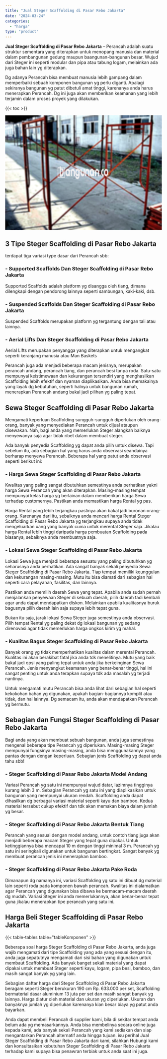 ```yaml
---
title: "Jual Steger Scaffolding di Pasar Rebo Jakarta"
date: "2024-03-24"
categories: 
  - "harga"
type: "product"
---
```


**Jual Steger Scaffolding di Pasar Rebo Jakarta** – Perancah adalah suatu struktur sementara yang diterapkan untuk menopang manusia dan material dalam pembangunan gedung maupun baangunan-bangunan besar. Wujud dari Steger ini seperti modular dan pipa atau tabung logam, melainkan ada juga bahan lain yg diterapkan.

Dg adanya Perancah bisa membuat manusia lebih gampang dalam memperbaiki sebuah komponen bangunan yg perlu diganti. Apalagi sekiranya bangunan yg patut dibetuli amat tinggi, karenanya anda harus menerapkan Perancah. Dg ini juga akan memberikan keamanan yang lebih terjamin dalam proses proyek yang dilakukan.

{{< toc >}}

![Jual Steger Scaffolding di Pasar Rebo Jakarta](/images/sewa-scaffolding-steger-29.png)

## 3 Tipe Steger Scaffolding di Pasar Rebo Jakarta

terdapat tiga variasi type dasar dari Perancah sbb:

### \- Supported Scaffolds Dan Steger Scaffolding di Pasar Rebo Jakarta

Supported Scaffolds adalah platform yg disangga oleh tiang, dimana dilengkapi dengan pendorong lainnya seperti sambungan, kaki-kaki, dsb.

### \- Suspended Scaffolds Dan Steger Scaffolding di Pasar Rebo Jakarta

Suspended Scaffolds merupakan platform yg tergantung dengan tali atau lainnya.

### \- Aerial Lifts Dan Steger Scaffolding di Pasar Rebo Jakarta

Aerial Lifts merupakan penyangga yang diterapkan untuk mengangkat seperti keranjang manusia atau Man Baskets

Perancah juga ada menjadi beberapa macam jenisnya, merupakan perancah andang, perancah tiang, dan perancah besi tanpa roda. Satu-satu mempunyai keistimewaan dan kekurangan tersendiri yang menghasilkan Scaffolding lebih efektif dan nyaman diaplikasikan. Anda bisa memakainya yang layak dg kebutuhan, seperti halnya untuk bangunan rumah, menerapkan Perancah andang bakal jadi pilihan yg paling tepat.

## Sewa Steger Scaffolding di Pasar Rebo Jakarta

Mengamati keperluan Scaffolding sungguh-sungguh diperlukan oleh orang-orang, banyak yang menyediakan Perancah untuk dijual ataupun disewakan. Nah, bagi anda yang memerlukan Steger alangkah baiknya menyewanya saja agar tidak ribet dalam membuat steger.

Ada banyak penyedia Scaffolding yg dapat anda pilih untuk disewa. Tapi sebelum itu, ada sebagian hal yang harus anda observasi seandainya berharap menyewa Perancah. Beberapa hal yang patut anda observasi seperti berikut ini:

### \- Harga Sewa Steger Scaffolding di Pasar Rebo Jakarta

Kwalitas yang paling sangat dibutuhkan semestinya anda perhatikan yakni harga Sewa Perancah yang akan diterapkan. Masing-masing tempat mempunyai kelas harga yg berlainan dalam memberikan harga Sewa terhadap customernya. Pastikan anda memastikan harga Rental yg pas.

Harga Rental yang lebih terjangkau pastinya akan bakal jadi buronan orang-orang. Karenanya dari itu, sebaiknya anda mencari harga Rental Steger Scaffolding di Pasar Rebo Jakarta yg terjangkau supaya anda tidak mengeluarkan uang yang banyak cuma untuk merental Steger saja. Jikalau harga Rental lebih tinggi daripada harga pembuatan Scaffolding pada biasanya, sebaiknya anda membuatnya saja.

### \- Lokasi Sewa Steger Scaffolding di Pasar Rebo Jakarta

Lokasi Sewa juga menjadi beberapa sesuatu yang paling dibutuhkan yg seharusnya anda perhatikan. Ada sangat banyak sekali penyedia Sewa Steger Scaffolding di Pasar Rebo Jakarta. Tiap tempat memiliki keunggulan dan kekurangan masing-masing. Mutu itu bisa diamati dari sebagian hal seperti cara pelayanan, fasilitas, dan lainnya.

Pastikan anda memilih daerah Sewa yang tepat. Apabila anda sudah pernah menjalankan penyewaan Steger di sebuah daerah, pilih daerah tadi kembali agar anda dapat mendapatkan diskon. Melainkan apabila kualitasnya buruk bagusnya pilih daerah lain saja supaya lebih tepat guna.

Bukan itu saja, jarak lokasi Sewa Steger juga semestinya anda observasi. Pilih tempat Rental yg paling dekat dg lokasi bangunan yg sedang direnovasi agar tidak memerlukan harga ongkos kirim yg mahal.

### \- Kualitas Bagus Steger Scaffolding di Pasar Rebo Jakarta

Banyak orang yg tidak memperhatikan kualitas dalam merental Perancah. Kualitas ini akan berakibat fatal jika anda tdk menelitinya. Mutu yang baik bakal jadi opsi yang paling tepat untuk anda jika berkeinginan Sewa Perancah. Jenis menyangkut keamanan yang benar-benar tinggi, hal ini sangat penting untuk anda terapkan supaya tdk ada masalah yg terjadi nantinya.

Untuk mengamati mutu Perancah bisa anda lihat dari sebagian hal seperti kekokohan bahan yg digunakan, apakah bagian-bagiannya komplit atau tidak, dan hal lainnya. Dg semacam itu, anda akan mendapatkan Perancah yg bermutu.

## Sebagian dan Fungsi Steger Scaffolding di Pasar Rebo Jakarta

Bagi anda yang akan membuat sebuah bangunan, anda juga semestinya mengenal beberapa tipe Perancah yg diperlukan. Masing-masing Steger mempunyai fungsinya masing-masing, anda bisa menggunakannya yang pantas dengan dengan keperluan. Sebagian jenis Scaffolding yg dapat anda tahu sbb!

### \- Steger Scaffolding di Pasar Rebo Jakarta Model Andang

Variasi Perancah yg satu ini mempunyai wujud datar, lazimnya tingginya kurang lebih 3 m. Sebagian Perancah yg satu ini yang diaplikasikan untuk bangunan yang mempunyai ukuran rendah. Scaffolding anda dapat dihasilkan dg berbagai variasi material seperti kayu dan bamboo. Kedua material tersebut cukup efektif dan tdk akan memakan biaya dalam jumlah yg besar.

### \- Steger Scaffolding di Pasar Rebo Jakarta Bentuk Tiang

Perancah yang sesuai dengan model andang, untuk contoh tiang juga akan menjadi beberapa macam Steger yang tepat guna dipakai. Untuk ketinggiannya bisa mencapai 10 m dengan tinggi minimal 3 m. Perancah yg satu ini seringkali digunakan untuk bangunan bertingkat. Sangat banyak yg membuat perancah jenis ini menerapkan bamboo.

### \- Steger Scaffolding di Pasar Rebo Jakarta Pake Roda

Dimanapun dg namanya ini, variasi Scaffolding yg satu ini dibuat dg material lain seperti roda pada komponen bawah perancah. Kwalitas ini dialamatkan agar Perancah yang digunakan bisa dibawa ke bermacam-macam daerah dg mudah. Variasi Steger ini anda memerlukannya, akan benar-benar tepat guna jikalau menerapkan tipe perancah yang satu ini.

## Harga Beli Steger Scaffolding di Pasar Rebo Jakarta

{{< table-tables table="tableKomponen" >}}

Beberapa soal harga Steger Scaffolding di Pasar Rebo Jakarta, anda juga wajib mengamati dari tipe Scaffolding yang ada yang sesuai dengan itu, anda juga sepatutnya mengamati dari sisi bahan yang digunakan untuk membaut Scaffolding. Ada banyak banget sekali material yang dapat dipakai untuk membuat Steger seperti kayu, logam, pipa besi, bamboo, dan masih sangat banyak yg yang lain.

Sebagian daftar harga dari Steger Scaffolding di Pasar Rebo Jakarta beragam seperti Steger berukuran 190 cm Rp. 633.000 per set, Scaffolding bermaterial dasar aluminium 13 juta per set dan masih sangat banyak yg lainnya. Harga diatur oleh material dan ukuran yg diperlukan. Ukuran dan banyaknya jumlah yg diperlukan karenanya kian besar biaya yg patut anda bayarkan.

Anda dapat membeli Perancah di supplier kami, bila di sekitar tempat anda belum ada yg memasarkannya. Anda bisa membelinya secara online juga kepada kami, ada banyak sekali Perancah yang kami sediakan dan siap mengantarkan Perancah alternatif anda hingga tujuan. isu perihal Jual Steger Scaffolding di Pasar Rebo Jakarta dari kami, silahkan Hubungi kami dan konsultasikan kebutuhan Steger Scaffolding di Pasar Rebo Jakarta terhadap kami supaya bisa penawran terbiak untuk anda saat ini juga.
